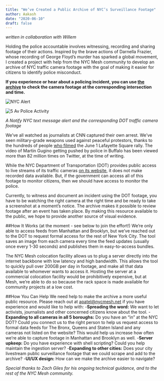 ```yaml
---
title: "We’ve Created a Public Archive of NYC’s Surveillance Footage"
author: Aakash
date: "2020-06-10"
draft: false
---
```


*written in collaboration with Willem*

Holding the police accountable involves witnessing, recording and sharing footage of their actions. Inspired by the brave actions of Darnella Frazier, whose recording of George Floyd’s murder has sparked a global movement, I created a project with help from the NYC Mesh community to develop an archive of NYC traffic camera footage with the goal of making it easier for citizens to identify police misconduct. 

**If you experience or hear about a policing incident, you can use [the archive](https://aaka.sh/projects/nyc_dot_camera_archive/) to check the camera footage at the corresponding intersection and time.**

![NYC Alert](/img/blog/DOT_notify.jpg)

![5 Av Police Activity](/img/blog/DOT_5av.jpg)

*A Notify NYC text message alert and the corresponding DOT traffic camera footage*

We’ve all watched as journalists at CNN captured their own arrest. We’ve seen military-grade weapons used against peaceful protestors, thanks to the hundreds of people [who filmed](https://www.washingtonpost.com/video/national/a-video-timeline-of-the-crackdown-on-protesters-before-trumps-photo-op/2020/06/08/0d107cb4-bf2b-4ba4-906a-d59800a32146_video.html) the June 1 Lafayette Square rally. The video of Martin Gugino getting pushed by police in Buffalo has been viewed more than 82 million times on Twitter, at the time of writing. 

While the NYC Department of Transportation (DOT) provides public access to live streams of its traffic cameras [on its website](https://www1.nyc.gov/html/dot/html/motorist/atis.shtml), it does not make recorded data available. But, if the government can access all of this footage to monitor citizens, then we should have access to monitor the police.

Currently, to witness and document an incident using the DOT footage, you have to be watching the right camera at the right time and be ready to take a screenshot at a moment’s notice. The archive makes it possible to review footage after an event has taken place. By making this resource available to the public, we hope to provide another source of visual evidence. 

##How It Works (at the moment - see below to join the effort!)
We’re only able to access feeds from Manhattan and Brooklyn, but we’ve reached out to the DOT to request formal access for the rest of New York City. The tool saves an image from each camera every time the feed updates (usually once every 1-30 seconds) and publishes them in easy-to-access bundles. 

The NYC Mesh colocation facility allows us to plug a server directly into the internet backbone with low latency and high bandwidth. This allows the tool to quickly pull over 200GB per day in footage, and make all that data available to whomever wants to access it. Hosting the server at a commercial colocation facility would be prohibitively expensive, but at Mesh, we’re able to do so because the rack space is made available for community projects at a low cost. 

##How You Can Help
We need help to make the archive a more useful public resource. Please reach out at apatel@nycmesh.net if you have experience and would like to help with:
-**Spreading the word:** We want to let activists, journalists and other concerned citizens know about the tool.
-**Expanding to all cameras in all 5 boroughs:** Do you have an “in” at the NYC DOT? Could you connect us to the right person to help us request access to formal data feeds for The Bronx, Queens and Staten Island and any cameras not listed on the website? This would help us increase how often we’re able to capture footage in Manhattan and Brooklyn as well. 
-**Server upkeep:** Do you have experience with shell scripting? Could you help maintain the ingestion server?
-**Expanding to other cities:** Does your city livestream public surveillance footage that we could scrape and add to the archive?
-**UI/UX design:** How can we make the archive easier to navigate?

*Special thanks to Zach Giles for his ongoing technical guidance, and to the rest of the NYC Mesh community.*

